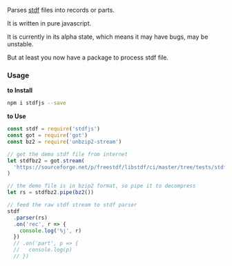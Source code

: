 Parses [stdf](https://en.wikipedia.org/wiki/Standard_Test_Data_Format) files into records or parts.

It is written in pure javascript.

It is currently in its alpha state, which means it may have bugs, may be unstable.

But at least you now have a package to process stdf file.

### Usage

**to Install**

```bash
npm i stdfjs --save
```

**to Use**

```js
const stdf = require('stdfjs')
const got = require('got')
const bz2 = require('unbzip2-stream')

// get the demo stdf file from internet
let stdfbz2 = got.stream(
  'https://sourceforge.net/p/freestdf/libstdf/ci/master/tree/tests/stdf.bz2?format=raw'
)

// the demo file is in bzip2 format, so pipe it to decompress
let rs = stdfbz2.pipe(bz2())

// feed the raw stdf stream to stdf parser
stdf
  .parser(rs)
  .on('rec', r => {
    console.log('%j', r)
  })
  // .on('part', p => {
  //   console.log(p)
  // })

```

